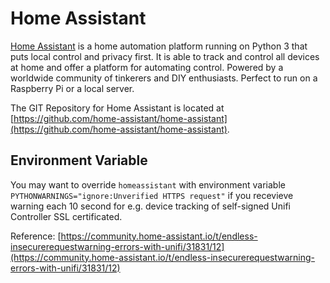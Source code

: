 # Home Assistant

[Home Assistant](https://www.home-assistant.io/) is a home automation platform running on Python 3 that puts local control and privacy first. It is able to track and control all devices at home and offer a platform for automating control. Powered by a worldwide community of tinkerers and DIY enthusiasts. Perfect to run on a Raspberry Pi or a local server.

The GIT Repository for Home Assistant is located at [https://github.com/home-assistant/home-assistant](https://github.com/home-assistant/home-assistant).

## Environment Variable

You may want to override `homeassistant` with environment variable `PYTHONWARNINGS="ignore:Unverified HTTPS request"` if you recevieve warning each 10 second for e.g. device tracking of self-signed Unifi Controller SSL certificated.

Reference: [https://community.home-assistant.io/t/endless-insecurerequestwarning-errors-with-unifi/31831/12](https://community.home-assistant.io/t/endless-insecurerequestwarning-errors-with-unifi/31831/12)
